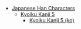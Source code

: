- [Japanese Han Characters](<../../../../ja_han/README.md>)
	- [Kyoiku Kanji 5](<../../../../ja_han/1_kyoiku/kyoiku-5/README.md>)
		- [Kyoiku Kanji 5 (ko)](<../../../../_ja/ja-han/1_kyoiku/kyoiku-5/ko.md>)